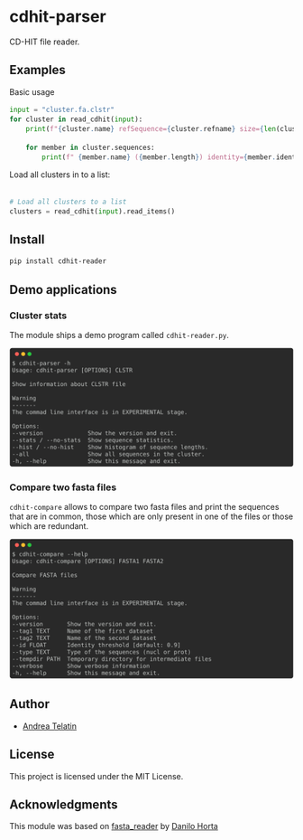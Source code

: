 # cdhit-parser

CD-HIT file reader.

## Examples

Basic usage

```python
input = "cluster.fa.clstr"
for cluster in read_cdhit(input):
    print(f"{cluster.name} refSequence={cluster.refname} size={len(cluster)}")

    for member in cluster.sequences:
        print(f" {member.name} ({member.length}) identity={member.identity}% {'(Reference sequence)' if member.is_ref else ''}")
```

Load all clusters in to a list:
```python

# Load all clusters to a list
clusters = read_cdhit(input).read_items()
```

## Install

```bash
pip install cdhit-reader
```

## Demo applications

### Cluster stats

The module ships a demo program called `cdhit-reader.py`.

![`cdhit-parser -h`](docs/chdit.svg)

### Compare two fasta files

`cdhit-compare` allows to compare two fasta files and print the sequences that are in common, those which are only
present in one of the files or those which are redundant.

![cdhit-compare data/input1.faa data/input2.faa](docs/compare.svg)

## Author

* [Andrea Telatin](https://github.com/telatin)

## License

This project is licensed under the MIT License.

## Acknowledgments

This module was based on [fasta_reader](https://github.com/EBI-Metagenomics/fasta-reader-py)
by [Danilo Horta](https://github.com/horta)

